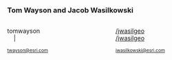 <h3>Tom Wayson and Jacob Wasilkowski</h3>
<div style="width:50%; float: left;">
    <p>
        <div>tomwayson</div>
        <a style="margin-right: 15px;" href="https://github.com/tomwayson"><i class="fa fa-github" title="GitHub"></i></a>
        |
        <a style="margin-left: 15px;" href="https://twitter.com/tomwayson"><i class="fa fa-twitter" title="Twitter"></i></a>
    </p>
    <p>
        <a style="font-size: 0.75em;" href="mailto:twayson@esri.com">twayson@esri.com</a>
    </p>
</div>
<div style="width:50%; float: left;">
    <p>
        <a href="https://github.com/jwasilgeo"><i class="fa fa-github" title="GitHub"></i>/jwasilgeo</a><br />
        <a href="https://twitter.com/jwasilgeo"><i class="fa fa-twitter" title="Twitter"></i>/jwasilgeo</a>
    </p>
    <p>
        <a style="font-size: 0.75em;" href="mailto:jwasilkowski@esri.com">jwasilkowski@esri.com</a>
    </p>
</div>
